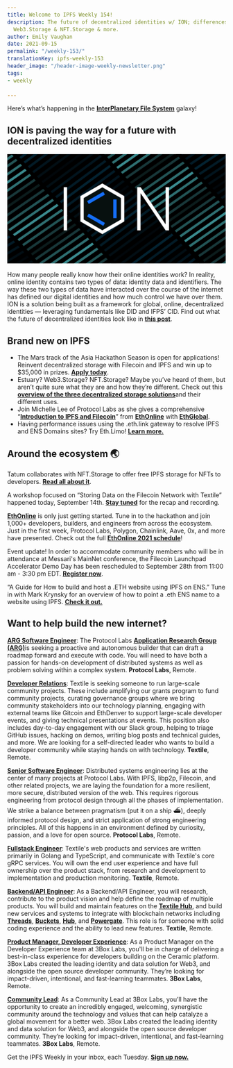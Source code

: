 ```yaml
---
title: Welcome to IPFS Weekly 154!
description: The future of decentralized identities w/ ION; differences between Estuary,
  Web3.Storage & NFT.Storage & more.
author: Emily Vaughan
date: 2021-09-15
permalink: "/weekly-153/"
translationKey: ipfs-weekly-153
header_image: "/header-image-weekly-newsletter.png"
tags:
- weekly

---
```

Here’s what’s happening in the [**InterPlanetary File System**](https://ipfs.io/) galaxy!

## ION is paving the way for a future with decentralized identities

![](../assets/ion-decentralized-identity.jpg)

How many people really know how their online identities work? In reality, online identity contains two types of data: identity data and identifiers. The way these two types of data have interacted over the course of the internet has defined our digital identities and how much control we have over them. ION is a solution being built as a framework for global, online, decentralized identities — leveraging fundamentals like DID and IFPS’ CID. Find out what the future of decentralized identities look like in [**this post**](https://blog.ipfs.io/ion-a-path-to-decentralized-identity/).

## Brand new on IPFS

* The Mars track of the Asia Hackathon Season is open for applications! Reinvent decentralized storage with Filecoin and IPFS and win up to $35,000 in prizes. [**Apply today**](https://xathon.mettl.com/event/MarsAsiaHackathon2021).
* Estuary? Web3.Storage? NFT.Storage? Maybe you’ve heard of them, but aren’t quite sure what they are and how they’re different. Check out this [**overview of the three decentralized storage solutions**](https://filecoin.io/blog/posts/decentralized-storage-estuary-web3.storage-and-nft.storage/)and their different uses.
* Join Michelle Lee of Protocol Labs as she gives a comprehensive “[**Introduction to IPFS and Filecoin**](https://www.youtube.com/watch?v=1xloqhD5C_8&list=PLXzKMXK2aHh63KtTQ0wUWbFOR7hL9RpKM&index=21)” from [**EthOnline**](https://online.ethglobal.com/) with [**EthGlobal**](https://ethglobal.com/).
* Having performance issues using the .eth.link gateway to resolve IPFS and ENS Domains sites? Try Eth.Limo! [**Learn more.**](https://blog.fleek.co/posts/eth-limo-alternative-eth-link)

## Around the ecosystem 🌏

Tatum collaborates with NFT.Storage to offer free IPFS storage for NFTs to developers. [**Read all about it**](https://blog.tatum.io/tatum-partners-with-nft-storage-to-offer-free-ipfs-storage-for-nfts-to-developers-183dad64e79d).   
  
A workshop focused on “Storing Data on the Filecoin Network with Textile” happened today, September 14th. [**Stay tuned**](https://medium.com/encode-club) for the recap and recording.  
  
[**EthOnline**](https://ethglobal.online/) is only just getting started. Tune in to the hackathon and join 1,000+ developers, builders, and engineers from across the ecosystem. Just in the first week, Protocol Labs, Polygon, Chainlink, Aave, 0x, and more have presented. Check out the full [**EthOnline 2021 schedule**](https://www.youtube.com/playlist?list=PLXzKMXK2aHh63KtTQ0wUWbFOR7hL9RpKM)!  
  
Event update! In order to accommodate community members who will be in attendance at Messari's MainNet conference, the Filecoin Launchpad Accelerator Demo Day has been rescheduled to September 28th from 11:00 am - 3:30 pm EDT. [**Register now**](https://mesh.xyz/tachyon/).  
  
“A Guide for How to build and host a .ETH website using IPFS on ENS.” Tune in with Mark Krynsky for an overview of how to point a .eth ENS name to a website using IPFS. [**Check it out.**](https://krynsky.com/a-guide-for-how-to-build-and-host-a-eth-website-using-ipfs-on-ens/)

## Want to help build the new internet?

[**ARG Software Engineer**](https://arg.protocol.ai/job-software-engineer): The Protocol Labs [**Application Research Group (ARG)**](https://arg.protocol.ai/)is seeking a proactive and autonomous builder that can draft a roadmap forward and execute with code. You will need to have both a passion for hands-on development of distributed systems as well as problem solving within a complex system. **Protocol Labs**, Remote.

[**Developer Relations**](https://boards.greenhouse.io/textileio/jobs/4075619004): Textile is seeking someone to run large-scale community projects. These include amplifying our grants program to fund community projects, curating governance groups where we bring community stakeholders into our technology planning, engaging with external teams like Gitcoin and EthDenver to support large-scale developer events, and giving technical presentations at events. This position also includes day-to-day engagement with our Slack group, helping to triage GitHub issues, hacking on demos, writing blog posts and technical guides, and more. We are looking for a self-directed leader who wants to build a developer community while staying hands on with technology. **Textile**, Remote.

[**Senior Software Engineer**](https://jobs.lever.co/protocol/3490e571-4d47-487e-a47f-b02f08668290): Distributed systems engineering lies at the center of many projects at Protocol Labs. With IPFS, libp2p, Filecoin, and other related projects, we are laying the foundation for a more resilient, more secure, distributed version of the web. This requires rigorous engineering from protocol design through all the phases of implementation. We strike a balance between pragmatism (put it on a ship :ferry:), deeply informed protocol design, and strict application of strong engineering principles. All of this happens in an environment defined by curiosity, passion, and a love for open source. **Protocol Labs**, Remote.

[**Fullstack Engineer**](https://boards.greenhouse.io/textileio/jobs/4017984004): Textile's web products and services are written primarily in Golang and TypeScript, and communicate with Textile's core gRPC services. You will own the end user experience and have full ownership over the product stack, from research and development to implementation and production monitoring. **Textile**, Remote.

[**Backend/API Engineer**](https://boards.greenhouse.io/textileio/jobs/4017981004): As a Backend/API Engineer, you will research, contribute to the product vision and help define the roadmap of multiple products. You will build and maintain features on the [**Textile Hub**](https://github.com/textileio/textile), and build new services and systems to integrate with blockchain networks including [**Threads**](https://github.com/textileio/go-threads), [**Buckets**](https://github.com/textileio/go-buckets), [**Hub**](https://github.com/textileio/textile), and [**Powergate**](https://github.com/textileio/powergate). This role is for someone with solid coding experience and the ability to lead new features. **Textile**, Remote.

[**Product Manager, Developer Experience**](https://jobs.lever.co/3box/68e3cf44-5ee8-4b2a-b872-bca815bf5caf): As a Product Manager on the Developer Experience team at 3Box Labs, you'll be in charge of delivering a best-in-class experience for developers building on the Ceramic platform. 3Box Labs created the leading identity and data solution for Web3, and alongside the open source developer community. They’re looking for impact-driven, intentional, and fast-learning teammates. **3Box Labs**, Remote.

[**Community Lead**](https://jobs.lever.co/3box/cac4d9b2-4822-4c91-99b8-16c5d3dd75b6): As a Community Lead at 3Box Labs, you’ll have the opportunity to create an incredibly engaged, welcoming, synergistic community around the technology and values that can help catalyze a global movement for a better web. 3Box Labs created the leading identity and data solution for Web3, and alongside the open source developer community. They’re looking for impact-driven, intentional, and fast-learning teammates. **3Box Labs**, Remote.

Get the IPFS Weekly in your inbox, each Tuesday. [**Sign up now.**](https://ipfs.us4.list-manage.com/subscribe?u=25473244c7d18b897f5a1ff6b&id=cad54b2230)